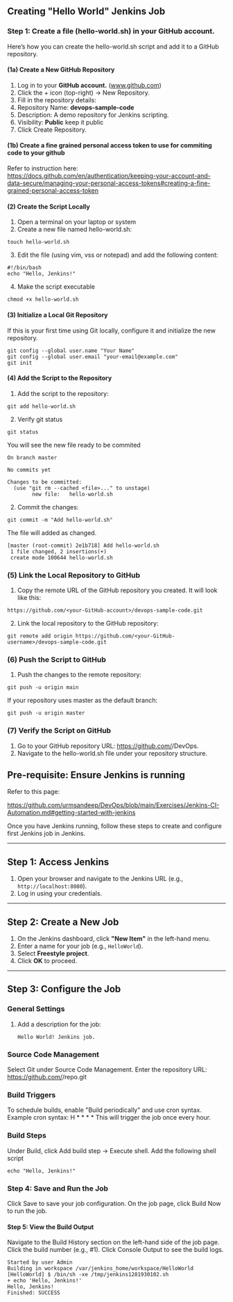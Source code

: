 ## Creating "Hello World" Jenkins Job

### Step 1: Create a file (hello-world.sh) in your GitHub account.
Here’s how you can create the hello-world.sh script and add it to a GitHub repository.

#### (1a)  Create a New GitHub Repository
1. Log in to your **GitHub account.** (www.github.com)
2. Click the + icon (top-right) → New Repository.
3. Fill in the repository details:
4. Repository Name: **devops-sample-code**
5. Description: A demo repository for Jenkins scripting.
6. Visibility: **Public** keep it public
7. Click Create Repository.

#### (1b) Create a fine grained personal access token to use for commiting code to your github
Refer to instruction here:
https://docs.github.com/en/authentication/keeping-your-account-and-data-secure/managing-your-personal-access-tokens#creating-a-fine-grained-personal-access-token


#### (2) Create the Script Locally
1. Open a terminal on your laptop or system
2. Create a new file named hello-world.sh:
```
touch hello-world.sh
```
3. Edit the file (using vim, vss or notepad) and add the following content:
```
#!/bin/bash
echo "Hello, Jenkins!"
```
4. Make the script executable
```
chmod +x hello-world.sh
```
#### (3)  Initialize a Local Git Repository
If this is your first time using Git locally, configure it and initialize the new repository.
```
git config --global user.name "Your Name"
git config --global user.email "your-email@example.com"
git init
```
#### (4) Add the Script to the Repository

1. Add the script to the repository:
```
git add hello-world.sh
```
2. Verify git status

```
git status
```
You will see the new file ready to be commited
```
On branch master

No commits yet

Changes to be committed:
  (use "git rm --cached <file>..." to unstage)
        new file:   hello-world.sh
```

2. Commit the changes:
```
git commit -m "Add hello-world.sh"
```

The file will added as changed.

```
[master (root-commit) 2e1b718] Add hello-world.sh
 1 file changed, 2 insertions(+)
 create mode 100644 hello-world.sh
```

### (5) Link the Local Repository to GitHub
1. Copy the remote URL of the GitHub repository you created. It will look like this:
```
https://github.com/<your-GitHub-account>/devops-sample-code.git
```

2. Link the local repository to the GitHub repository:
```
git remote add origin https://github.com/<your-GitHub-username>/devops-sample-code.git
```

### (6) Push the Script to GitHub
1. Push the changes to the remote repository:
```
git push -u origin main
```
If your repository uses master as the default branch:
```
git push -u origin master
```
### (7) Verify the Script on GitHub
1. Go to your GitHub repository URL: https://github.com/<your-GitHub-username>/DevOps.
2. Navigate to the hello-world.sh file under your repository structure.












## Pre-requisite: Ensure Jenkins is running
Refer to this page:

https://github.com/urmsandeep/DevOps/blob/main/Exercises/Jenkins-CI-Automation.md#getting-started-with-jenkins

Once you have Jenkins running, follow these steps to create and configure first Jenkins job in Jenkins.

---

## Step 1: Access Jenkins
1. Open your browser and navigate to the Jenkins URL (e.g., `http://localhost:8080`).
2. Log in using your credentials.

---

## Step 2: Create a New Job
1. On the Jenkins dashboard, click **"New Item"** in the left-hand menu.
2. Enter a name for your job (e.g., `HelloWorld`).
3. Select **Freestyle project**.
4. Click **OK** to proceed.

---

## Step 3: Configure the Job

### General Settings
1. Add a description for the job:
   ```text
   Hello World! Jenkins job.

### Source Code Management
Select Git under Source Code Management.
Enter the repository URL: https://github.com/<your-username>/repo.git

### Build Triggers
To schedule builds, enable "Build periodically" and use cron syntax. Example cron syntax:
H * * * *
This will trigger the job once every hour.

### Build Steps
Under Build, click Add build step → Execute shell.
Add the following shell script
```
echo "Hello, Jenkins!"
```

### Step 4: Save and Run the Job
Click Save to save your job configuration.
On the job page, click Build Now to run the job.

#### Step 5: View the Build Output
Navigate to the Build History section on the left-hand side of the job page.
Click the build number (e.g., #1).
Click Console Output to see the build logs.

```
Started by user Admin
Building in workspace /var/jenkins_home/workspace/HelloWorld
[HelloWorld] $ /bin/sh -xe /tmp/jenkins1281930102.sh
+ echo 'Hello, Jenkins!'
Hello, Jenkins!
Finished: SUCCESS
```
